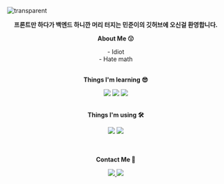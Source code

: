 ![transparent](https://capsule-render.vercel.app/api?type=transparent&fontColor=703ee5&text=MinJun's%20GitHub%20&height=150&fontSize=60&desc=Welcome!&descAlignY=75&descAlign=60)

<p align="center">
    <Strong>프론트만 하다가 백엔드 하니깐 머리 터지는 민준이의 깃허브에 오신걸 환영합니다.</Strong>
</p>

<p align="center">
    <Strong>About Me 😗</Strong><br>
</p>

<p align="center">
    - Idiot<br>
    - Hate math<br>
    <br>
</p>

<p align="center">
    <Strong>Things I'm learning 😎</Strong><br>
</p>

<p align="center">
    <img src="https://img.shields.io/badge/HTML5-E34F26?style=for-the-badge&logo=html5&logoColor=white">
    <img src="https://img.shields.io/badge/css-1572B6?style=for-the-badge&logo=css3&logoColor=white">
    <img src="https://img.shields.io/badge/C-283593?style=for-the-badge&logo=C&logoColor=white">
    <br><br>
</p>

<p align="center">
    <Strong>Things I'm using 🛠️</Strong><br>
</p>

<p align="center">    
    <img src="https://img.shields.io/badge/Visual Studio-5C2D91?style=for-the-badge&logo=Visual Studio&logoColor=white">
    <img src="https://img.shields.io/badge/Visual Studio Code-007ACC?style=for-the-badge&logo=Visual Studio Code&logoColor=white">
    <br><br><br>
</p>

<p align="center">
    <Strong>Contact Me 🥸</Strong><br>
</p>

<p align="center">
    <a href="https://www.instagram.com/" target="_blank">
        <img src="https://img.shields.io/badge/Instagram-E4405F?style=for-the-badge&logo=Instagram&logoColor=white">
    </a>
    <a href="https://www.instagram.com/" target="_blank">
        <img src="https://img.shields.io/badge/Discord-5865F2?style=for-the-badge&logo=Discord&logoColor=white">
    </a>
    <br><br><br>
</p>
